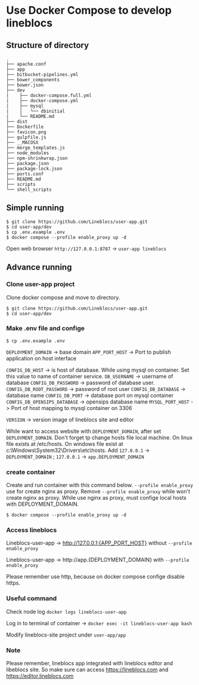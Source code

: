 # Use Docker Compose to develop lineblocs

## Structure of directory
```shell
.
├── apache.conf
├── app
├── bitbucket-pipelines.yml
├── bower_components
├── bower.json
├── dev
|    ├── docker-compose.full.yml
|    ├── docker-compose.yml
|    ├── mysql
|    │   └── dbinitial
|    └── README.md
├── dist
├── Dockerfile
├── favicon.png
├── gulpfile.js
├── __MACOSX
├── merge_templates.js
├── node_modules
├── npm-shrinkwrap.json
├── package.json
├── package-lock.json
├── ports.conf
├── README.md
├── scripts
└── shell_scripts
```

## Simple running
```shell
$ git clone https://github.com/Lineblocs/user-app.git
$ cd user-app/dev
$ cp .env.example .env
$ docker compose --profile enable_proxy up -d
```
 Open web browser 
`http://127.0.0.1:8787`   -> `user-app lineblocs`

## Advance running

### Clone user-app project 
Clone docker compose and move to directory.
```shell
$ git clone https://github.com/Lineblocs/user-app.git
$ cd user-app/dev
```

### Make .env file and confige
```shell
$ cp .env.example .env
```
`DEPLOYMENT_DOMAIN` -> base domain 
`APP_PORT_HOST` -> Port to publish application on host interface

`CONFIG_DB_HOST` -> is host of database. While using mysql on container. Set this value to name of container service.
`DB_USERNAME` -> username of database
`CONFIG_DB_PASSWORD` -> password of database user.
`CONFIG_DB_ROOT_PASSWORD` -> password of root user
`CONFIG_DB_DATABASE` -> database name
`CONFIG_DB_PORT` -> database port on mysql container
`CONFIG_DB_OPENSIPS_DATABASE` -> opensips database name
`MYSQL_PORT_HOST` -> Port of host mapping to mysql container on 3306

`VERSION` -> version image of lineblocs site and editor

While want to access website with `DEPLOYMENT_DOMAIN`, after set `DEPLOYMENT_DOMAIN`. Don't forget tp change hosts file local machine. On linux file exists at /etc/hosts. On windows file exist at c:\Windows\System32\Drivers\etc\hosts. Add `127.0.0.1` -> `DEPLOYMENT_DOMAIN`  ;  `127.0.0.1` -> `app.DEPLOYMENT_DOMAIN`


###  create container
Create and run container with this command below. 
`--profile enable_proxy` use for create nginx as proxy. Remove `--profile enable_proxy` while won't create nginx as proxy. While use nginx as proxy, must confige local hosts with DEPLOYMENT_DOMAIN. 

```shell
$ docker compose --profile enable_proxy up -d
```

### Access lineblocs
Lineblocs-user-app -> http://127.0.0.1:{APP_PORT_HOST}  without `--profile enable_proxy`

Lineblocs-user-app -> http://app.{DEPLOYMENT_DOMAIN}  with `--profile enable_proxy`

Please remember use http, because on docker compose confige disable https.

### Useful command
Check node log  `docker logs lineblocs-user-app`

Log in to terminal of container  -> `docker exec -it lineblocs-user-app bash`

Modify lineblocs-site project under `user-app/app`

### Note
Please remember, lineblocs app integrated with lineblocs editor and libeblocs site. So make sure can access https://lineblocs.com and https://editor.lineblocs.com
